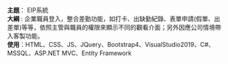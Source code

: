 **主題**： EIP系統  
**大綱** : 企業職員登入，整合差勤功能，如打卡、出缺勤紀錄、表單申請(假單、出差單)等等，依照主管與職員的權限來顯示不同的觀看介面；另外因應公司情境帶入客製功能。  
**使用**：HTML、CSS、JS、JQuery、Bootstrap4、VisualStudio2019、C#、MSSQL、ASP.NET MVC、Entity Framework
